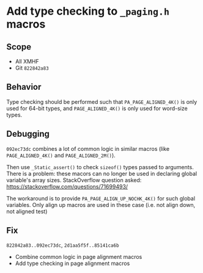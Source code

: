 # Add type checking to `_paging.h` macros

## Scope
* All XMHF
* Git `822842a83`

## Behavior
Type checking should be performed such that `PA_PAGE_ALIGNED_4K()` is only used
for 64-bit types, and `PAGE_ALIGNED_4K()` is only used for word-size types.

## Debugging
`092ec73dc` combines a lot of common logic in similar macros (like
`PAGE_ALIGNED_4K()` and `PAGE_ALIGNED_2M()`).

Then use `_Static_assert()` to check `sizeof()` types passed to arguments.
There is a problem: these macors can no longer be used in declaring global
variable's array sizes. StackOverflow question asked:
<https://stackoverflow.com/questions/71699493/>

The workaround is to provide `PA_PAGE_ALIGN_UP_NOCHK_4K()` for such global
variables. Only align up macros are used in these case (i.e. not align down,
not aligned test)

## Fix
`822842a83..092ec73dc`, `2d1aa5f5f..85141ca6b`
* Combine common logic in page alignment macros
* Add type checking in page alignment macros

